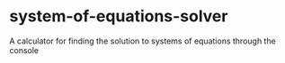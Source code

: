 # system-of-equations-solver
A calculator for finding the solution to systems of equations through the console
